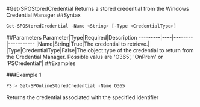 #Get-SPOStoredCredential
Returns a stored credential from the Windows Credential Manager
##Syntax
```powershell
Get-SPOStoredCredential -Name <String> [-Type <CredentialType>]
```


##Parameters
Parameter|Type|Required|Description
---------|----|--------|-----------
|Name|String|True|The credential to retrieve.|
|Type|CredentialType|False|The object type of the credential to return from the Credential Manager. Possible valus are 'O365', 'OnPrem' or 'PSCredential'|
##Examples

###Example 1
```powershell
PS:> Get-SPOnlineStoredCredential -Name O365
```
Returns the credential associated with the specified identifier
